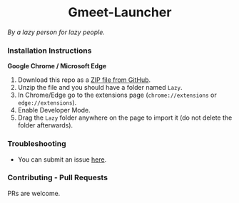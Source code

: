 
<h1 align="center">Gmeet-Launcher</h1>

*By a lazy person for lazy people.*

### Installation Instructions
**Google Chrome / Microsoft Edge** 
1. Download this repo as a [ZIP file from GitHub](https://github.com/jaywyawhare/Gmeet-Launcher/blob/main/Lazy.zip).
2. Unzip the file and you should have a folder named `Lazy`.
3. In Chrome/Edge go to the extensions page (`chrome://extensions` or `edge://extensions`).
4. Enable Developer Mode.
5. Drag the `Lazy` folder anywhere on the page to import it (do not delete the folder afterwards).


### Troubleshooting
* You can submit an issue [here](https://github.com/jaywyawhare/Gmeet-Launcher/issues/new/choose).

### Contributing - Pull Requests
PRs are welcome. 

